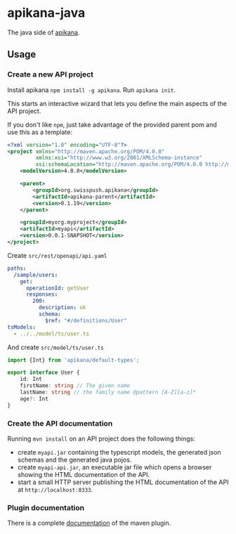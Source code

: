 # apikana-java
The java side of [apikana](https://github.com/lbovet/apikana).

## Usage

### Create a new API project

Install apikana `npm install -g apikana`.
Run `apikana init`.

This starts an interactive wizard that lets you define the main aspects of the API project.

If you don't like `npm`, just take advantage of the provided parent pom and use this as a template:

````xml
<?xml version="1.0" encoding="UTF-8"?>
<project xmlns="http://maven.apache.org/POM/4.0.0"
         xmlns:xsi="http://www.w3.org/2001/XMLSchema-instance"
         xsi:schemaLocation="http://maven.apache.org/POM/4.0.0 http://maven.apache.org/xsd/maven-4.0.0.xsd">
    <modelVersion>4.0.0</modelVersion>

    <parent>
        <groupId>org.swisspush.apikana</groupId>
        <artifactId>apikana-parent</artifactId>
        <version>0.1.19</version>
    </parent>

    <groupId>myorg.myproject</groupId>
    <artifactId>myapi</artifactId>
    <version>0.0.1-SNAPSHOT</version>
</project>
````

Create `src/rest/openapi/api.yaml`
````yaml
paths:
  /sample/users:
    get:
      operationId: getUser
      responses:
        200:
          description: ok
          schema:
            $ref: "#/definitions/User"
tsModels:
  - ../../model/ts/user.ts
````

And create `src/model/ts/user.ts`
````ts
import {Int} from 'apikana/default-types';

export interface User {
    id: Int
    firstName: string // The given name
    lastName: string // the family name @pattern [A-Z][a-z]*
    age?: Int
}
````

### Create the API documentation

Running `mvn install` on an API project does the following things:

- create `myapi.jar` containing the typescript models, the generated json schemas and the generated java pojos. 
- create `myapi-api.jar`, an executable jar file which opens a browser showing the HTML documentation of the API.  
- start a small HTTP server publishing the HTML documentation of the API at `http://localhost:8333`.

### Plugin documentation

There is a complete [documentation](https://nidi3.github.io/apikana-java/site/plugin-info.html) of the maven plugin.

